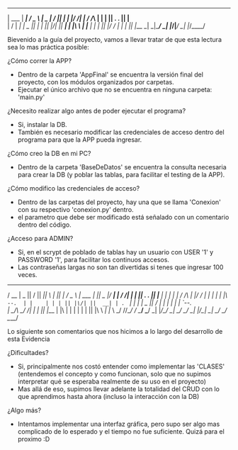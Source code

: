 
______  _____   ___  ______ ___  ___ _____ 
| ___ \|  ___| / _ \ |  _  \|  \/  ||  ___|
| |_/ /| |__  / /_\ \| | | || .  . || |__  
|    / |  __| |  _  || | | || |\/| ||  __| 
| |\ \ | |___ | | | || |/ / | |  | || |___ 
\_| \_|\____/ \_| |_/|___/  \_|  |_/\____/ 
                                           
                                           
Bievenido a la guía del proyecto, vamos a llevar tratar de que esta lectura sea lo mas práctica posible:

¿Cómo correr la APP?
- Dentro de la carpeta 'AppFinal' se encuentra la versión final del proyecto, con los módulos organizados por carpetas.
- Ejecutar el único archivo que no se encuentra en ninguna carpeta: 'main.py'

¿Necesito realizar algo antes de poder ejecutar el programa?
- Si, instalar la DB.
- También es necesario modificar las credenciales de acceso dentro del programa para que la APP pueda ingresar.

¿Cómo creo la DB en mi PC?
- Dentro de la carpeta 'BaseDeDatos' se encuentra la consulta necesaria para crear la DB (y poblar las tablas, para facilitar el testing de la APP).

¿Cómo modifico las credenciales de acceso?
- Dentro de las carpetas del proyecto, hay una que se llama 'Conexion' con su respectivo 'conexion.py' dentro.
- el parametro que debe ser modificado está señalado con un comentario dentro del código.

¿Acceso para ADMIN?
- Si, en el scrypt de poblado de tablas hay un usuario con USER '1' y PASSWORD '1', para facilitar los continuos accesos.
- Las contraseñas largas no son tan divertidas si tenes que ingresar 100 veces.

 _____  _____ ___  ___ _____  _   _  _____   ___  ______  _____  _____  _____ 
/  __ \|  _  ||  \/  ||  ___|| \ | ||_   _| / _ \ | ___ \|_   _||  _  |/  ___|
| /  \/| | | || .  . || |__  |  \| |  | |  / /_\ \| |_/ /  | |  | | | |\ `--. 
| |    | | | || |\/| ||  __| | . ` |  | |  |  _  ||    /   | |  | | | | `--. \
| \__/\\ \_/ /| |  | || |___ | |\  |  | |  | | | || |\ \  _| |_ \ \_/ //\__/ /
 \____/ \___/ \_|  |_/\____/ \_| \_/  \_/  \_| |_/\_| \_| \___/  \___/ \____/ 
                                                                              
                                                                              
Lo siguiente son comentarios que nos hicimos a lo largo del desarrollo de esta Evidencia

¿Dificultades?
- Si, principalmente nos costó entender como implementar las 'CLASES' (entendemos el concepto y como funcionan, solo que no supimos interpretar qué se esperaba realmente de su uso en el proyecto)
- Mas allá de eso, supimos llevar adelante la totalidad del CRUD con lo que aprendimos hasta ahora (incluso la interacción con la DB)

¿Algo más?
- Intentamos implementar una interfaz gráfica, pero supo ser algo mas complicado de lo esperado y el tiempo no fue suficiente. Quizá para el proximo :D
